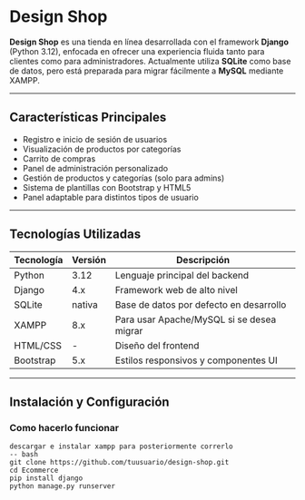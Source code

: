 # Design Shop

**Design Shop** es una tienda en línea desarrollada con el framework **Django** (Python 3.12), enfocada en ofrecer una experiencia fluida tanto para clientes como para administradores. Actualmente utiliza **SQLite** como base de datos, pero está preparada para migrar fácilmente a **MySQL** mediante XAMPP.

---

## Características Principales

- Registro e inicio de sesión de usuarios
- Visualización de productos por categorías
- Carrito de compras
- Panel de administración personalizado
- Gestión de productos y categorías (solo para admins)
- Sistema de plantillas con Bootstrap y HTML5
- Panel adaptable para distintos tipos de usuario

---

## Tecnologías Utilizadas

| Tecnología | Versión | Descripción |
|-----------|---------|-------------|
| Python    | 3.12    | Lenguaje principal del backend |
| Django    | 4.x     | Framework web de alto nivel |
| SQLite    | nativa  | Base de datos por defecto en desarrollo |
| XAMPP     | 8.x     | Para usar Apache/MySQL si se desea migrar |
| HTML/CSS  | -       | Diseño del frontend |
| Bootstrap | 5.x     | Estilos responsivos y componentes UI |

---

## Instalación y Configuración

###  Como hacerlo funcionar

```
descargar e instalar xampp para posteriormente correrlo
-- bash
git clone https://github.com/tuusuario/design-shop.git
cd Ecommerce
pip install django
python manage.py runserver
